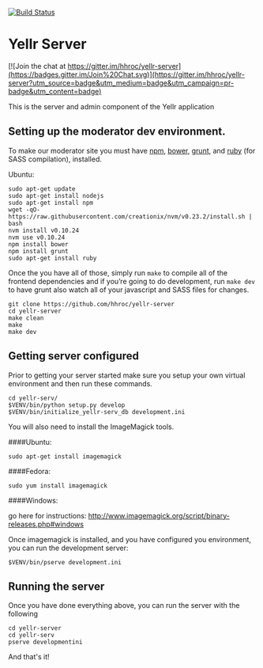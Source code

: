 [![Build Status](https://travis-ci.org/hhroc/yellr-server.svg)](https://travis-ci.org/hhroc/yellr-server)
# Yellr Server

[![Join the chat at https://gitter.im/hhroc/yellr-server](https://badges.gitter.im/Join%20Chat.svg)](https://gitter.im/hhroc/yellr-server?utm_source=badge&utm_medium=badge&utm_campaign=pr-badge&utm_content=badge)

This is the server and admin component of the Yellr application

Setting up the moderator dev environment.
------

To make our moderator site you must have [npm](https://www.npmjs.com/),
[bower](http://bower.io/), [grunt](http://gruntjs.com/), and [ruby](https://www.ruby-lang.org/en/) (for SASS compilation),
installed.

Ubuntu:

    sudo apt-get update
    sudo apt-get install nodejs
    sudo apt-get install npm
    wget -qO- https://raw.githubusercontent.com/creationix/nvm/v0.23.2/install.sh | bash
    nvm install v0.10.24
    nvm use v0.10.24
    npm install bower
    npm install grunt
    sudo apt-get install ruby

Once the you have all of those, simply run `make` to compile all of the
frontend dependencies and if you’re going to do development, run `make dev`
to have grunt also watch all of your javascript and SASS files for changes.

    git clone https://github.com/hhroc/yellr-server
    cd yellr-server
    make clean
    make
    make dev

Getting server configured
---------------

Prior to getting your server started make sure you setup your own virtual
environment and then run these commands.

    cd yellr-serv/
    $VENV/bin/python setup.py develop
    $VENV/bin/initialize_yellr-serv_db development.ini
    
You will also need to install the ImageMagick tools.

####Ubuntu:

    sudo apt-get install imagemagick

####Fedora:

    sudo yum install imagemagick

####Windows:

go here for instructions: http://www.imagemagick.org/script/binary-releases.php#windows


Once imagemagick is installed, and you have configured you environment, you can run the development server:

    $VENV/bin/pserve development.ini


Running the server
---------------

Once you have done everything above, you can run the server with the following

    cd yellr-server
    cd yellr-serv
    pserve developmentini
    
And that's it!

